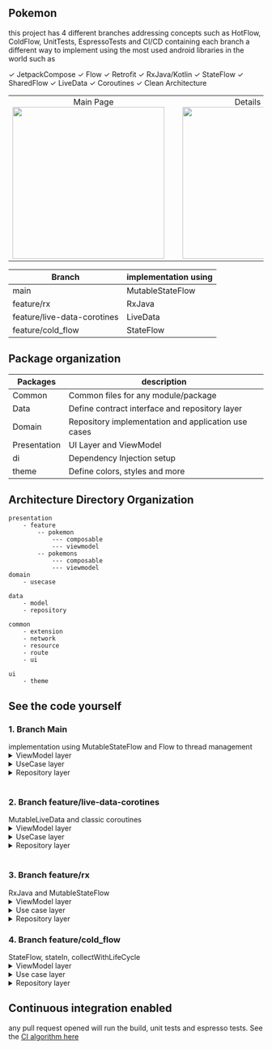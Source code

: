<!DOCTYPE html>
<html lang="en">
<head>
  <meta charset="UTF-8">
  <meta name="viewport" content="width=device-width, initial-scale=1.0">
</head>
<body>

## Pokemon

this project has 4 different branches addressing concepts such as HotFlow, ColdFlow, UnitTests,
EspressoTests and CI/CD containing each branch a different way to implement using the most used
android libraries in the world such as

✓ JetpackCompose
✓ Flow
✓ Retrofit
✓ RxJava/Kotlin
✓ StateFlow
✓ SharedFlow
✓ LiveData
✓ Coroutines
✓ Clean Architecture

<table>
  <tr>
    <td align="center">
      Main Page
      <br>
      <img src="https://github.com/user-attachments/assets/e25634a6-e317-4ab7-8b15-e5084aba3eff" height="300" style="margin-right: 20px;" />
    </td>
    <td align="center">
      Details Page
      <br>
      <img src="https://github.com/user-attachments/assets/d90805af-676a-4925-bbea-3fd89ac8b932" height="300" />
    </td>
  </tr>
</table>

| Branch                      | implementation using |
|-----------------------------|----------------------|
| main                        | MutableStateFlow     |
| feature/rx                  | RxJava               |
| feature/live-data-corotines | LiveData             |
| feature/cold_flow           | StateFlow            |

## Package organization

| Packages     | description                                         |
|--------------|-----------------------------------------------------|
| Common       | Common files for any module/package                 |
| Data         | Define contract interface and repository layer      |
| Domain       | Repository implementation and application use cases |
| Presentation | UI Layer and ViewModel                              |
| di           | Dependency Injection setup                          |
| theme        | Define colors, styles and more                      |

## Architecture Directory Organization

```
presentation
    - feature
        -- pokemon
            --- composable
            --- viewmodel
        -- pokemons
            --- composable
            --- viewmodel
domain
    - usecase
    
data
    - model
    - repository
    
common
    - extension
    - network
    - resource
    - route
    - ui
    
ui
    - theme

```

## See the code yourself

<h3><b>1. Branch Main</b></h3>
implementation using MutableStateFlow and Flow to thread management
<details>
  <summary>ViewModel layer</summary>

  ```kotlin
@HiltViewModel
class PokemonsViewModel @Inject constructor(
    private val pokemonUseCase: PokemonsUseCase,
) : ViewModel() {
    private val _pokemonsState = MutableStateFlow<PokemonsState>(PokemonsState.Loading)
    internal val pokemonsState = _pokemonsState.asStateFlow()

    init {
        on(PokemonsEvent.StartRequest)
    }

    internal fun on(event: PokemonsEvent) {
        when (event) {
            is PokemonsEvent.StartRequest -> {
                getPokemons()
            }
        }
    }

    private fun getPokemons() {
        pokemonUseCase().onEach { currentResult ->

            when (currentResult) {
                is RequestResource.Success -> {
                    _pokemonsState.value = PokemonsState.Show(currentResult.data!!)
                }
                is RequestResource.Error -> {
                    _pokemonsState.value = PokemonsState.TryAgain(currentResult.message!!)
                }
                is RequestResource.Loading -> {
                    _pokemonsState.value = PokemonsState.Loading
                }
            }
        }.launchIn(viewModelScope)
    }
}
```

</details> 

<details>
  <summary>UseCase layer</summary>

  ```kotlin
class PokemonsUseCase(
    private val repository: PokemonApiRepository
) {

    operator fun invoke(): Flow<RequestResource<List<Pokemon>>> = flow {
        emit(RequestResource.Loading())

        when (val pokemons = repository.getPokemons()) {
            is ResponseApi.Success -> {
                emit(
                    RequestResource.Success(
                        pokemons.data
                            .filter { it.sprites?.hasPicture() == true }
                            .map { it.copy() })
                )
            }

            is ResponseApi.Error -> {
                emit(RequestResource.Error(pokemons.message))
            }
        }
    }
}
```

</details> 

<details>
  <summary>Repository layer</summary>

  ```kotlin
internal class PokemonRemoteRepository @Inject constructor(
    private val api: PokemonApi
) : PokemonApiRepository {

    override suspend fun getPokemon(id: String) = try {
        ResponseApi.Success(
            api.getPokemonById(id)
        )
    } catch (e: HttpException) {
        ResponseApi.Error.Http(e.toErrorMessage())
    } catch (e: IOException) {
        ResponseApi.Error.Connection(UiText.Resource(R.string.check_your_internet_connection))
    }
}
```

</details>

<br>
<h3><b>2. Branch feature/live-data-corotines</b></h3>
MutableLiveData and classic coroutines
<details>
  <summary>ViewModel layer</summary>

  ```kotlin
@HiltViewModel
class PokemonsViewModel @Inject constructor(
    private val pokemonUseCase: PokemonsUseCase,
) : ViewModel() {
    private val _pokemonsState = MutableLiveData<PokemonsState>(PokemonsState.Loading)
    val pokemonsState: LiveData<PokemonsState> = _pokemonsState

    init {
        on(PokemonsEvent.StartRequest)
    }

    fun on(event: PokemonsEvent) {
        when (event) {
            is PokemonsEvent.StartRequest -> getPokemons()
        }
    }

    private fun getPokemons() = viewModelScope.launch {
        _pokemonsState.value = PokemonsState.Loading

        when (val result = pokemonUseCase()) {
            is RequestResource.Success -> {
                _pokemonsState.value = PokemonsState.Show(result.data!!)
            }

            is RequestResource.Error -> {
                _pokemonsState.value = PokemonsState.TryAgain(result.message!!)
            }
        }
    }
}
```

</details> 

<details>
  <summary>UseCase layer</summary>

  ```kotlin
class PokemonsUseCase(
    private val repository: PokemonApiRepository
) {

    suspend operator fun invoke(): RequestResource<List<Pokemon>> =
        when (val pokemons = repository.getPokemons()) {
            is ResponseApi.Success -> {
                RequestResource.Success(
                    pokemons.data
                        .filter { it.sprites?.hasPicture() == true }
                        .map { it.copy() })
            }

            is ResponseApi.Error -> {
                RequestResource.Error(pokemons.message)
            }
        }
}
```

</details> 
<details>
  <summary>Repository layer</summary>

  ```kotlin
internal class PokemonRemoteRepository @Inject constructor(
    private val api: PokemonApi
) : PokemonApiRepository {

    override suspend fun getPokemons() = try {
        val abilityResponse = api.getAbilityResponse(5, 5)
        ResponseApi.Success(
            abilityResponse
                .results
                .map { api.getAbilityDetails(it.url) }
                .flatMap { it.pokemon }
                .mapNotNull { api.getPokemon(it.pokemon.url) }
        )
    } catch (e: HttpException) {
        ResponseApi.Error.Http(e.toErrorMessage())
    } catch (e: IOException) {
        ResponseApi.Error.Connection(UiText.Resource(R.string.check_your_internet_connection))
    }
}
```

</details>
<br>
<h3><b>3. Branch feature/rx </b></h3>
RxJava and MutableStateFlow
<details>
  <summary>ViewModel layer</summary>

  ```kotlin
@HiltViewModel
class PokemonsViewModel @Inject constructor(
    private val pokemonUseCase: PokemonsUseCase,
) : ViewModel() {
    private val _pokemonsState = MutableStateFlow<PokemonsState>(PokemonsState.Loading)
    internal val pokemonsState = _pokemonsState.asStateFlow()

    init {
        on(PokemonsEvent.StartRequest)
    }

    internal fun on(event: PokemonsEvent) {
        when (event) {
            is PokemonsEvent.StartRequest -> {
                getPokemons()
            }
        }
    }

    private fun getPokemons() = viewModelScope.launch {
        pokemonUseCase()
            .asFlow()
            .collect { currentResult ->
                when (currentResult) {
                    is RequestResource.Success -> {
                        _pokemonsState.value = PokemonsState.Show(currentResult.data!!)
                    }

                    is RequestResource.Error -> {
                        _pokemonsState.value = PokemonsState.TryAgain(currentResult.message!!)
                    }

                    is RequestResource.Loading -> {
                        _pokemonsState.value = PokemonsState.Loading
                    }
                }
            }
    }
}
```

</details>
<details>
  <summary>Use case layer</summary>

  ```kotlin
class PokemonsUseCase(
    private val repository: PokemonApiRepository
) {

    operator fun invoke(): Observable<RequestResource<List<Pokemon>>> {
        return Observable.concat(
            Observable.just(RequestResource.Loading()),
            repository.getPokemons()
                .map { response ->
                    when (response) {
                        is ResponseApi.Success -> RequestResource.Success(
                            response.data
                                .filter { it.sprites?.hasPicture() == true }
                                .map { it.copy() }
                        )

                        is ResponseApi.Error -> RequestResource.Error(response.message)
                    }
                }
                .toObservable()
        )
    }
}
```

</details> 

<details>
  <summary>Repository layer</summary>

  ```kotlin
internal class PokemonRemoteRepository @Inject constructor(
    private val api: PokemonApi
) : PokemonApiRepository {

    override fun getPokemons(): Single<ResponseApi<List<Pokemon>>> {
        return Single.fromCallable {
            try {
                val abilityResponse = api.getAbilityResponse(5, 5).blockingGet()
                val abilityDetails = abilityResponse.results
                    .map { api.getAbilityDetails(it.url).blockingGet() }
                val pokemons = abilityDetails
                    .flatMap { it.pokemon }
                    .mapNotNull { api.getPokemon(it.pokemon.url).blockingGet() }

                ResponseApi.Success(pokemons)
            } catch (e: HttpException) {
                ResponseApi.Error.Http(e.toErrorMessage())
            } catch (e: IOException) {
                ResponseApi.Error.Connection(UiText.Resource(R.string.check_your_internet_connection))
            } catch (e: Exception) {
                ResponseApi.Error.Unknown(e, UiText.Dynamic(e.message ?: "Unknown error"))
            }
        }.subscribeOn(Schedulers.io())
    }
}
```

</details>

<h3><b>4. Branch feature/cold_flow </b></h3>
StateFlow, stateIn, collectWithLifeCycle
<details>
  <summary>ViewModel layer</summary>

  ```kotlin
@HiltViewModel
class PokemonsViewModel @Inject constructor(
    pokemonUseCase: PokemonsUseCase,
) : ViewModel() {

    internal val pokemonsState = pokemonUseCase()
        .map { result ->
            when (result) {
                is RequestResource.Loading -> PokemonsState.Loading
                is RequestResource.Success -> PokemonsState.Show(result.data!!)
                is RequestResource.Error -> PokemonsState.TryAgain(result.message!!)
            }
        }
        .stateIn(
            scope = viewModelScope,
            started = SharingStarted.Lazily,
            initialValue = PokemonsState.Loading
        )
}
```

</details>
<details>
  <summary>Use case layer</summary>

  ```kotlin
class PokemonsUseCase(
    private val repository: PokemonApiRepository
) {

    operator fun invoke(): Flow<RequestResource<List<Pokemon>>> = flow {
        emit(RequestResource.Loading())

        when (val pokemons = repository.getPokemons()) {
            is ResponseApi.Success -> {
                emit(
                    RequestResource.Success(
                    pokemons.data
                        .filter { it.sprites?.hasPicture() == true }
                        .map { it.copy() }
                ))
            }

            is ResponseApi.Error -> {
                emit(RequestResource.Error(pokemons.message))
            }
        }
    }.flowOn(Dispatchers.IO)
}
```

</details> 

<details>
  <summary>Repository layer</summary>

  ```kotlin
internal class PokemonRemoteRepository @Inject constructor(
    private val api: PokemonApi
) : PokemonApiRepository {

    override suspend fun getPokemons() = try {
        val abilityResponse = api.getAbilityResponse(5, 5)
        ResponseApi.Success(
            abilityResponse
                .results
                .map { api.getAbilityDetails(it.url) }
                .flatMap { it.pokemon }
                .mapNotNull { api.getPokemon(it.pokemon.url) }
        )
    } catch (e: HttpException) {
        ResponseApi.Error.Http(e.toErrorMessage())
    } catch (e: IOException) {
        ResponseApi.Error.Connection(UiText.Resource(R.string.check_your_internet_connection))
    }

    override suspend fun getPokemon(id: String) = try {
        ResponseApi.Success(
            api.getPokemonById(id)
        )
    } catch (e: HttpException) {
        ResponseApi.Error.Http(e.toErrorMessage())
    } catch (e: IOException) {
        ResponseApi.Error.Connection(UiText.Resource(R.string.check_your_internet_connection))
    }
}
```

</details>

## Continuous integration enabled

any pull request opened will run the build, unit tests and espresso tests. See
the [CI algorithm here](https://github.com/CaioHAndradeLima/pokemon/blob/main/.github/workflows/android.yml)

</body>
</html>
